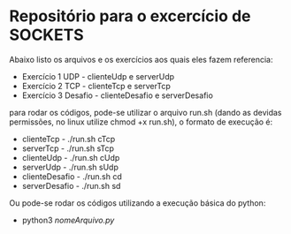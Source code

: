 # Repositório para o excercício de SOCKETS

Abaixo listo os arquivos e os exercícios aos quais eles fazem referencia:

- Exercício 1 UDP - clienteUdp e serverUdp
- Exercício 2 TCP - clienteTcp e serverTcp
- Exercício 3 Desafio - clienteDesafio e serverDesafio

para rodar os códigos, pode-se utilizar o arquivo run.sh (dando as devidas permissões, no linux utilize chmod +x run.sh), o formato de execução é:

- clienteTcp - ./run.sh cTcp
- serverTcp - ./run.sh sTcp
- clienteUdp - ./run.sh cUdp
- serverUdp - ./run.sh sUdp
- clienteDesafio - ./run.sh cd
- serverDesafio - ./run.sh sd
 
Ou pode-se rodar os códigos utilizando a execução básica do python:

- python3 _nomeArquivo.py_







